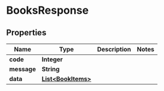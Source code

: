 

# BooksResponse

## Properties

Name | Type | Description | Notes
------------ | ------------- | ------------- | -------------
**code** | **Integer** |  | 
**message** | **String** |  | 
**data** | [**List&lt;BookItems&gt;**](BookItems.md) |  | 



